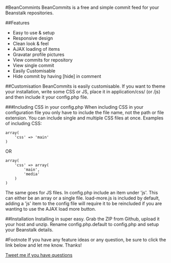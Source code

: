 #BeanCommints
BeanCommits is a free and simple commit feed for your Beanstalk repositories.

##Features

  - Easy to use & setup
  - Responsive design
  - Clean look & feel
  - AJAX loading of items
  - Gravatar profile pictures
  - View commits for repository
  - View single commit
  - Easily Customisable
  - Hide commit by having [hide] in comment
  

##Customisation
BeanCommits is easily customisable. If you want to theme your installation, write some CSS or JS, place it in application/css/ (or /js) and then include it your config.php file.

###Including CSS in your config.php
When including CSS in your configuration file you only have to  include the file name, not the path or file extension. You can include single and multiple CSS files at once. Examples of including CSS:
    
    array(
        'css' => 'main'
    )
    
OR
   
    array(
        'css' => array(
            'main',
            'media'
        )
    )

The same goes for JS files. In config.php include an item under 'js'. This can either be an array or a single file. load-more.js is included by default, adding a 'js' item to the config file will require it to be reincluded if you are wanting to use the AJAX load more button.
    
##Installation
Installing in super easy. Grab the ZIP from Github, upload it your host and unzip. Rename config.php.default to config.php and setup your Beanstalk details. 

#Footnote
If you have any feature ideas or any question, be sure to click the link below and let me know. Thanks! 

[Tweet me if you have questions](http://twitter.com/andrewhathaway)